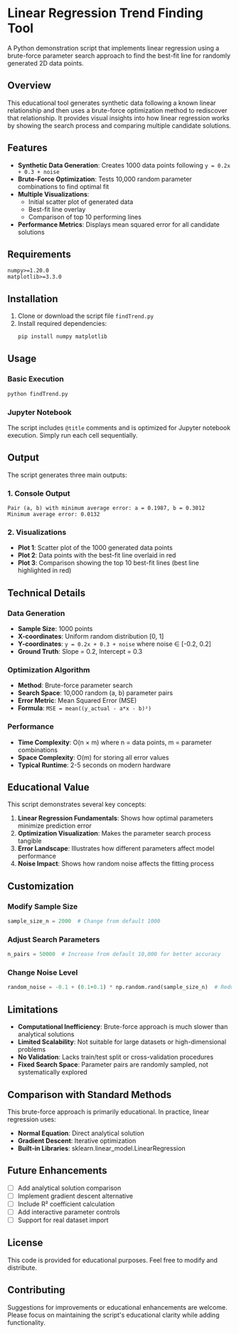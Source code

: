 # Linear Regression Trend Finding Tool

A Python demonstration script that implements linear regression using a brute-force parameter search approach to find the best-fit line for randomly generated 2D data points.

## Overview

This educational tool generates synthetic data following a known linear relationship and then uses a brute-force optimization method to rediscover that relationship. It provides visual insights into how linear regression works by showing the search process and comparing multiple candidate solutions.

## Features

- **Synthetic Data Generation**: Creates 1000 data points following `y = 0.2x + 0.3 + noise`
- **Brute-Force Optimization**: Tests 10,000 random parameter combinations to find optimal fit
- **Multiple Visualizations**: 
  - Initial scatter plot of generated data
  - Best-fit line overlay
  - Comparison of top 10 performing lines
- **Performance Metrics**: Displays mean squared error for all candidate solutions

## Requirements

```
numpy>=1.20.0
matplotlib>=3.3.0
```

## Installation

1. Clone or download the script file `findTrend.py`
2. Install required dependencies:
   ```bash
   pip install numpy matplotlib
   ```

## Usage

### Basic Execution
```bash
python findTrend.py
```

### Jupyter Notebook
The script includes `@title` comments and is optimized for Jupyter notebook execution. Simply run each cell sequentially.

## Output

The script generates three main outputs:

### 1. Console Output
```
Pair (a, b) with minimum average error: a = 0.1987, b = 0.3012
Minimum average error: 0.0132
```

### 2. Visualizations
- **Plot 1**: Scatter plot of the 1000 generated data points
- **Plot 2**: Data points with the best-fit line overlaid in red
- **Plot 3**: Comparison showing the top 10 best-fit lines (best line highlighted in red)

## Technical Details

### Data Generation
- **Sample Size**: 1000 points
- **X-coordinates**: Uniform random distribution [0, 1]
- **Y-coordinates**: `y = 0.2x + 0.3 + noise` where noise ∈ [-0.2, 0.2]
- **Ground Truth**: Slope = 0.2, Intercept = 0.3

### Optimization Algorithm
- **Method**: Brute-force parameter search
- **Search Space**: 10,000 random (a, b) parameter pairs
- **Error Metric**: Mean Squared Error (MSE)
- **Formula**: `MSE = mean((y_actual - a*x - b)²)`

### Performance
- **Time Complexity**: O(n × m) where n = data points, m = parameter combinations
- **Space Complexity**: O(m) for storing all error values
- **Typical Runtime**: 2-5 seconds on modern hardware

## Educational Value

This script demonstrates several key concepts:

1. **Linear Regression Fundamentals**: Shows how optimal parameters minimize prediction error
2. **Optimization Visualization**: Makes the parameter search process tangible
3. **Error Landscape**: Illustrates how different parameters affect model performance
4. **Noise Impact**: Shows how random noise affects the fitting process

## Customization

### Modify Sample Size
```python
sample_size_n = 2000  # Change from default 1000
```

### Adjust Search Parameters
```python
n_pairs = 50000  # Increase from default 10,000 for better accuracy
```

### Change Noise Level
```python
random_noise = -0.1 + (0.1+0.1) * np.random.rand(sample_size_n)  # Reduce noise
```

## Limitations

- **Computational Inefficiency**: Brute-force approach is much slower than analytical solutions
- **Limited Scalability**: Not suitable for large datasets or high-dimensional problems
- **No Validation**: Lacks train/test split or cross-validation procedures
- **Fixed Search Space**: Parameter pairs are randomly sampled, not systematically explored

## Comparison with Standard Methods

This brute-force approach is primarily educational. In practice, linear regression uses:
- **Normal Equation**: Direct analytical solution
- **Gradient Descent**: Iterative optimization
- **Built-in Libraries**: sklearn.linear_model.LinearRegression

## Future Enhancements

- [ ] Add analytical solution comparison
- [ ] Implement gradient descent alternative
- [ ] Include R² coefficient calculation
- [ ] Add interactive parameter controls
- [ ] Support for real dataset import

## License

This code is provided for educational purposes. Feel free to modify and distribute.

## Contributing

Suggestions for improvements or educational enhancements are welcome. Please focus on maintaining the script's educational clarity while adding functionality.